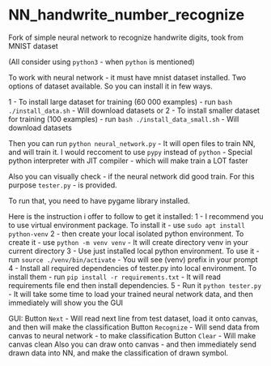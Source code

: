 # NN_handwrite_number_recognize
Fork of simple neural network to recognize handwrite digits, took from MNIST dataset

(All consider using `python3` - when `python` is mentioned)

To work with neural network - it must have mnist dataset installed.
Two options of dataset available. So you can install it in few ways.

1 - To install large dataset for training (60 000 examples) - run ```bash ./install_data.sh``` - Will download datasets
or
2 - To install smaller dataset for training (100 examples) - run ```bash ./install_data_small.sh```	- Will download datasets

Then you can run ```python neural_network.py``` - It will open files to train NN, and will train it.
I would reccoment to use ```pypy``` instead of ```python``` - Special python interpreter with JIT compiler - which will make train a LOT faster

Also you can visually check - if the neural network did good train. For this purpose `tester.py` - is provided.

To run that, you need to have pygame library installed.

Here is the instruction i offer to follow to get it installed:
1 - I recommend you to use virtual environment package. To install it - use `sudo apt install python-venv`
2 - then create your local isolated python environment. To create it - use `python -m venv venv` - It will create directory venv in your current directory
3 - Use just installed local python environment. To use it - run `source ./venv/bin/activate` - You will see (venv) prefix in your prompt
4 - Install all required dependencies of tester.py into local environment. To install them - run `pip install -r requirements.txt` - It will read requirements file end then install dependencies.
5 - Run it ```python tester.py``` - It will take some time to load your trained neural network data, and then immediately will show you the GUI

GUI:
	Button `Next` - Will read next line from test dataset, load it onto canvas, and then will make the classification
	Button `Recognize` - Will send data from canvas to neural network - to make classification
	Button `Clear`	- Will make canvas clean
	Also you can draw onto canvas - and then immediately send drawn data into NN, and make the classification of drawn symbol.
